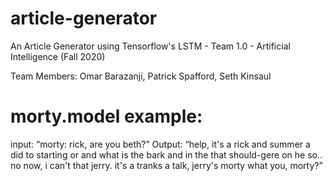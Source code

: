 # article-generator
An Article Generator using Tensorflow's LSTM - Team 1.0 - Artificial Intelligence (Fall 2020)

Team Members:
Omar Barazanji,
Patrick Spafford,
Seth Kinsaul

# morty.model example: 

input:
“morty: rick, are you beth?”
Output:
“help, it's a rick and summer a did to starting or and what 
is the bark and in the that should-gere on he so.. no now, i can't that jerry. 
it's a tranks a talk, jerry's morty what you, morty?”
